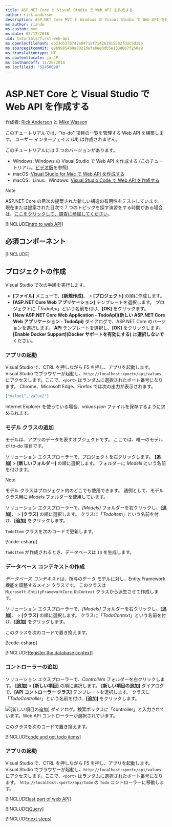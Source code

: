 ```yaml
---
title: ASP.NET Core と Visual Studio で Web API を作成する
author: rick-anderson
description: ASP.NET Core MVC と Windows の Visual Studio で Web API を構築する
ms.author: riande
ms.custom: mvc
ms.date: 05/17/2018
uid: tutorials/first-web-api
ms.openlocfilehash: eb23d5376742e04712f714263815582fddc5d18e
ms.sourcegitcommit: e9b99854b0a8021dafabee0db5e1338067f250a9
ms.translationtype: HT
ms.contentlocale: ja-JP
ms.lasthandoff: 11/28/2018
ms.locfileid: "52450698"
---
```

# <a name="create-a-web-api-with-aspnet-core-and-visual-studio"></a>ASP.NET Core と Visual Studio で Web API を作成する

作成者: [Rick Anderson](https://twitter.com/RickAndMSFT) と [Mike Wasson](https://github.com/mikewasson)

このチュートリアルでは、"to-do" 項目の一覧を管理する Web API を構築します。 ユーザー インターフェイス (UI) は作成されません。

このチュートリアルには 3 つのバージョンがあります。

* Windows: Windows の Visual Studio で Web API を作成する (このチュートリアル。[ビデオ版](https://www.youtube.com/watch?v=TTkhEyGBfAk)を参照)
* macOS: [Visual Studio for Mac で Web API を作成する](xref:tutorials/first-web-api-mac)
* macOS、Linux、Windows: [Visual Studio Code で Web API を作成する](xref:tutorials/web-api-vsc)

<!-- WARNING: The code AND images in this doc are used by uid: tutorials/web-api-vsc, tutorials/first-web-api-mac and tutorials/first-web-api. If you change any code/images in this tutorial, update uid: tutorials/web-api-vsc -->

> [!NOTE]
> ASP.NET Core の目次の提案された新しい構造の有用性をテストしています。  現在または提案された目次で 7 つのトピックを探す演習をする時間がある場合は、[ここをクリックして、調査に参加してください](https://dpk4xbh5.optimalworkshop.com/treejack/rps16hd5)。

[!INCLUDE[intro to web API](../includes/webApi/intro.md)]

## <a name="prerequisites"></a>必須コンポーネント

[!INCLUDE[](~/includes/net-core-prereqs-windows.md)]

## <a name="create-the-project"></a>プロジェクトの作成

Visual Studio で次の手順を実行します。

* **[ファイル]** メニューで、**[新規作成]**、 > **[プロジェクト]** の順に作成します。
* **[ASP.NET Core Web アプリケーション]** テンプレートを選択します。 プロジェクトに「*TodoApi*」という名前を付け、**[OK]** をクリックます。
* **[New ASP.NET Core Web Application - TodoApi]\(新しい ASP.NET Core Web アプリケーション - TodoApi\)** ダイアログで、ASP.NET Core のバージョンを選択します。 **API** テンプレートを選択し、**[OK]** をクリックします。 **[Enable Docker Support]\(Docker サポートを有効にする\)** は**選択しないで**ください。

### <a name="launch-the-app"></a>アプリの起動

Visual Studio で、CTRL を押しながら F5 を押し、アプリを起動します。 Visual Studio でブラウザーが起動し、`http://localhost:<port>/api/values` にアクセスします。ここで、`<port>` はランダムに選択されたポート番号になります。 Chrome、Microsoft Edge、Firefox では次の出力が表示されます。

```json
["value1","value2"]
```

Internet Explorer を使っている場合、*values.json* ファイルを保存するように求められます。

### <a name="add-a-model-class"></a>モデル クラスの追加

モデルは、アプリのデータを表すオブジェクトです。 ここでは、唯一のモデルが to-do 項目です。

ソリューション エクスプローラーで、プロジェクトを右クリックします。 **[追加]** > **[新しいフォルダー]** の順に選択します。 フォルダーに *Models* という名前を付けます。

> [!NOTE]
> モデル クラスはプロジェクト内のどこでも使用できます。 通例として、モデル クラス用に *Models* フォルダーを使用しています。

ソリューション エクスプローラーで、*[Models]* フォルダーを右クリックし、**[追加]**、 > **[クラス]** の順に選択します。 クラスに「*TodoItem*」という名前を付け、**[追加]** をクリックします。

`TodoItem` クラスを次のコードで更新します。

[!code-csharp[](first-web-api/samples/2.0/TodoApi/Models/TodoItem.cs)]

`TodoItem` が作成されるとき、データベースは `Id` を生成します。

### <a name="create-the-database-context"></a>データベース コンテキストの作成

*データベース コンテキスト*は、所与のデータ モデルに対し、Entity Framework 機能を調整するメイン クラスです。 このクラスは `Microsoft.EntityFrameworkCore.DbContext` クラスから派生させて作成します。

ソリューション エクスプローラーで、*[Models]* フォルダーを右クリックし、**[追加]**、 > **[クラス]** の順に選択します。 クラスに「*TodoContext*」という名前を付け、**[追加]** をクリックします。

このクラスを次のコードで置き換えます。

[!code-csharp[](first-web-api/samples/2.0/TodoApi/Models/TodoContext.cs)]

[!INCLUDE[Register the database context](../includes/webApi/register_dbContext.md)]

### <a name="add-a-controller"></a>コントローラーの追加

ソリューション エクスプローラーで、*Controllers* フォルダーを右クリックします。 **[追加]** > **[新しい項目]** の順に選択します。 **[新しい項目の追加]** ダイアログで、**[API コントローラー クラス]** テンプレートを選択します。 クラスに「*TodoController*」という名前を付け、**[追加]** をクリックします。

![[新しい項目の追加] ダイアログ。検索ボックスに「controller」と入力されています。Web API コントローラーが選択されています。](first-web-api/_static/new_controller.png)

このクラスを次のコードで置き換えます。

[!INCLUDE[code and get todo items](../includes/webApi/getTodoItems.md)]

### <a name="launch-the-app"></a>アプリの起動

Visual Studio で、CTRL を押しながら F5 を押し、アプリを起動します。 Visual Studio でブラウザーが起動し、`http://localhost:<port>/api/values` にアクセスします。ここで、`<port>` はランダムに選択されたポート番号になります。 `http://localhost:<port>/api/todo` の `Todo` コントローラーに移動します。

[!INCLUDE[last part of web API](../includes/webApi/end.md)]

[!INCLUDE[jQuery](../includes/webApi/add-jquery.md)]

[!INCLUDE[next steps](../includes/webApi/next.md)]
